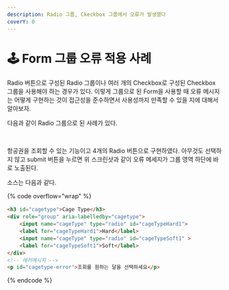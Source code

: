 ```yaml
---
description: Radio 그룹, Ckeckbox 그룹에서 오류가 발생했다
coverY: 0
---
```


# 🕹 Form 그룹 오류 적용 사례

Radio 버튼으로 구성된 Radio 그룹이나 여러 개의 Checkbox로 구성된 Checkbox 그룹을 사용해야 하는 경우가 있다. 이렇게 그룹으로 된 Form을 사용할 때 오류 메시지는 어떻게 구현하는 것이 접근성을 준수하면서 사용성까지 만족할 수 있을 지에 대해서 알아보자.



다음과 같이 Radio 그룹으로 된 사례가 있다.

<div align="left">

<figure><img src="../../.gitbook/assets/스크린샷 2023-09-20 오후 2.58.18.png" alt="" width="375"><figcaption></figcaption></figure>

</div>

항공권을 조회할 수 있는 기능이고 4개의 Radio 버튼으로 구현하였다. 아무것도 선택하지 않고 submit 버튼을 누르면 위 스크린샷과 같이 오류 메세지가 그룹 영역 하단에 바로 노출된다.

소스는 다음과 같다.

{% code overflow="wrap" %}
```html
<h3 id="cagetype">Cage Type</h3>
<div role="group" aria-labelledby="cagetype">
    <input name="cageType" type="radio" id="cageTypeHard1">
    <label for="cageTypeHard1">Hard</label>
    <input name="cageType" type="radio" id="cageTypeSoft1" >
    <label for="cageTypeSoft1">Soft</label>
</div>
<!-- 에러메시지 -->
<p id="cagetype-error">조회를 원하는 달을 선택하세요</p>
```
{% endcode %}

